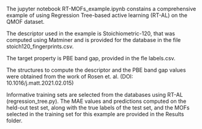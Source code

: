 The jupyter notebook RT-MOFs_example.ipynb constains a comprehensive example of using Regression Tree-based active learning (RT-AL) on the QMOF dataset. 

The descriptor used in the example is Stoichiometric-120, that was computed using Matminer and is provided for the database in the file stoich120_fingerprints.csv. 

The target property is PBE band gap, provided in the fle labels.csv. 

The structures to compute the descriptor and the PBE band gap values were obtained from the work of Rosen et. al. (DOI: 10.1016/j.matt.2021.02.015)

Informative training sets are selected from the databases using RT-AL (regression_tree.py). The MAE values and predictions computed on the held-out test set, along with the true labels of the test set, and the MOFs selected in the training set for this example are provided in the Results folder.
